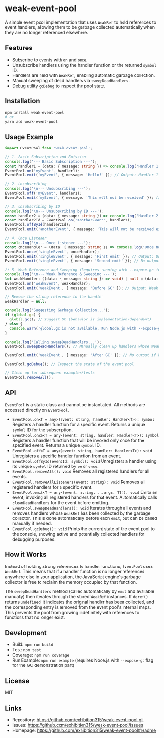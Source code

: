 # weak-event-pool
A simple event pool implementation that uses `WeakRef` to hold references to event handlers, allowing them to be garbage collected automatically when they are no longer referenced elsewhere.

## Features

-   Subscribe to events with `on` and `once`.
-   Unsubscribe handlers using the handler function or the returned `symbol` ID.
-   Handlers are held with `WeakRef`, enabling automatic garbage collection.
-   Manual sweeping of dead handlers via `sweepDeadHandlers`.
-   Debug utility `gcDebug` to inspect the pool state.

## Installation

```bash
npm install weak-event-pool
# or
yarn add weak-event-pool
```

## Usage Example

```typescript
import EventPool from 'weak-event-pool';

// 1. Basic Subscription and Emission
console.log('--- Basic Subscription ---');
const handler1 = (data: { message: string }) => console.log('Handler 1 received:', data.message);
EventPool.on('myEvent', handler1);
EventPool.emit('myEvent', { message: 'Hello!' }); // Output: Handler 1 received: Hello!

// 2. Unsubscribing
console.log('\n--- Unsubscribing ---');
EventPool.off('myEvent', handler1);
EventPool.emit('myEvent', { message: 'This will not be received' }); // No output

// 3. Unsubscribing by ID
console.log('\n--- Unsubscribing by ID ---');
const handler2 = (data: { message: string }) => console.log('Handler 2 received:', data.message);
const handler2Id = EventPool.on('anotherEvent', handler2);
EventPool.offById(handler2Id);
EventPool.emit('anotherEvent', { message: 'This will not be received either' }); // No output

// 4. Once Listener
console.log('\n--- Once Listener ---');
const onceHandler = (data: { message: string }) => console.log('Once handler received:', data.message);
EventPool.once('singleEvent', onceHandler);
EventPool.emit('singleEvent', { message: 'First emit' }); // Output: Once handler received: First emit
EventPool.emit('singleEvent', { message: 'Second emit' }); // No output (handler was removed)

// 5. Weak Reference and Sweeping (Requires running with --expose-gc in Node.js)
console.log('\n--- Weak Reference & Sweeping ---');
let weakHandler: ((data: { message: string }) => void) | null = (data: { message: string }) => console.log('Weak handler received:', data.message);
EventPool.on('weakEvent', weakHandler);
EventPool.emit('weakEvent', { message: 'Before GC' }); // Output: Weak handler received: Before GC

// Remove the strong reference to the handler
weakHandler = null;

console.log('Suggesting Garbage Collection...');
if (global.gc) {
  global.gc(); // Suggest GC (behavior is implementation-dependent)
} else {
  console.warn('global.gc is not available. Run Node.js with --expose-gc flag for this part of the example.');
}

console.log('Calling sweepDeadHandlers...');
EventPool.sweepDeadHandlers(); // Manually clean up handlers whose WeakRef has been collected

EventPool.emit('weakEvent', { message: 'After GC' }); // No output if handler was collected and swept

EventPool.gcDebug(); // Inspect the state of the event pool

// Clean up for subsequent examples/tests
EventPool.removeAll();
```

## API

`EventPool` is a static class and cannot be instantiated. All methods are accessed directly on `EventPool`.

*   `EventPool.on<T = any>(event: string, handler: Handler<T>): symbol`
    Registers a handler function for a specific event. Returns a unique `symbol` ID for the subscription.
*   `EventPool.once<T = any>(event: string, handler: Handler<T>): symbol`
    Registers a handler function that will be invoked only once for the specified event. Returns a unique `symbol` ID.
*   `EventPool.off<T = any>(event: string, handler: Handler<T>): void`
    Unregisters a specific handler function from an event.
*   `EventPool.offById(eventId: symbol): void`
    Unregisters a handler using its unique `symbol` ID returned by `on` or `once`.
*   `EventPool.removeAll(): void`
    Removes all registered handlers for all events.
*   `EventPool.removeAllListeners(event: string): void`
    Removes all registered handlers for a specific event.
*   `EventPool.emit<T = any>(event: string, ...args: T[]): void`
    Emits an event, invoking all registered handlers for that event. Automatically calls `cleanDeadHandlers` for the event before emitting.
*   `EventPool.sweepDeadHandlers(): void`
    Iterates through all events and removes handlers whose `WeakRef` has been collected by the garbage collector. This is done automatically before each `emit`, but can be called manually if needed.
*   `EventPool.gcDebug(): void`
    Prints the current state of the event pool to the console, showing active and potentially collected handlers for debugging purposes.

## How it Works

Instead of holding strong references to handler functions, `EventPool` uses `WeakRef`. This means that if a handler function is no longer referenced anywhere else in your application, the JavaScript engine's garbage collector is free to reclaim the memory occupied by that function.

The `sweepDeadHandlers` method (called automatically by `emit` and available manually) then iterates through the stored `WeakRef` instances. If `deref()` returns `undefined`, it indicates the original handler has been collected, and the corresponding entry is removed from the event pool's internal maps. This prevents the pool from growing indefinitely with references to functions that no longer exist.

## Development

*   Build: `npm run build`
*   Test: `npm test`
*   Coverage: `npm run coverage`
*   Run Example: `npm run example` (requires Node.js with `--expose-gc` flag for the GC demonstration part)

## License

MIT

## Links

*   Repository: https://github.com/exhibition315/weak-event-pool.git
*   Issues: https://github.com/exhibition315/weak-event-pool/issues
*   Homepage: https://github.com/exhibition315/weak-event-pool#readme
```

